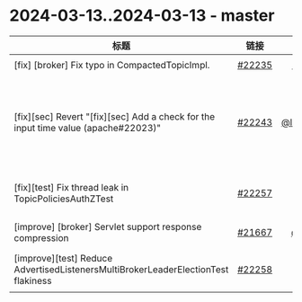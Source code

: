 # 2024-03-13..2024-03-13 - master
| 标题 | 链接 | 作者 | 标签 |
| - | :--: | :--: | - |
| [fix] [broker] Fix typo in CompactedTopicImpl. | [#22235](https://github.com/apache/pulsar/pull/22235) | [@thetumbled](https://github.com/thetumbled) | `doc-not-needed` `ready-to-test`  | 
| [fix][sec]  Revert "[fix][sec] Add a check for the input time value (apache#22023)"  | [#22243](https://github.com/apache/pulsar/pull/22243) | [@liangyepianzhou](https://github.com/liangyepianzhou) | `doc-not-needed` `cherry-picked/branch-3.0` `cherry-picked/branch-3.1` `cherry-picked/branch-3.2` `release/3.0.4` `release/3.1.4` `release/3.2.2`  | 
| [fix][test] Fix thread leak in TopicPoliciesAuthZTest | [#22257](https://github.com/apache/pulsar/pull/22257) | [@lhotari](https://github.com/lhotari) | `component/test` `doc-not-needed` `ready-to-test` `release/3.1.4` `release/3.2.2`  | 
| [improve] [broker] Servlet support response compression | [#21667](https://github.com/apache/pulsar/pull/21667) | [@hangc0276](https://github.com/hangc0276) | `doc-required` `component/metrics` `ready-to-test`  | 
| [improve][test] Reduce AdvertisedListenersMultiBrokerLeaderElectionTest flakiness | [#22258](https://github.com/apache/pulsar/pull/22258) | [@lhotari](https://github.com/lhotari) | `component/test` `flaky-tests` `doc-not-needed` `ready-to-test`  | 
